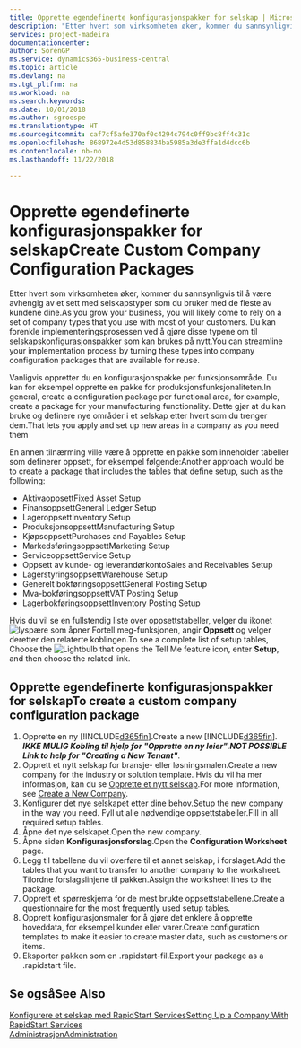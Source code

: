 ```yaml
---
title: Opprette egendefinerte konfigurasjonspakker for selskap | Microsoft-dokumentasjon
description: "Etter hvert som virksomheten øker, kommer du sannsynligvis til å være avhengig av et sett med selskapstyper som du bruker med de fleste av kundene dine. Du kan forenkle implementeringsprosessen ved å gjøre disse typene om til selskapskonfigurasjonspakker som kan brukes på nytt."
services: project-madeira
documentationcenter: 
author: SorenGP
ms.service: dynamics365-business-central
ms.topic: article
ms.devlang: na
ms.tgt_pltfrm: na
ms.workload: na
ms.search.keywords: 
ms.date: 10/01/2018
ms.author: sgroespe
ms.translationtype: HT
ms.sourcegitcommit: caf7cf5afe370af0c4294c794c0ff9bc8ff4c31c
ms.openlocfilehash: 868972e4d53d858834ba5985a3de3ffa1d4dcc6b
ms.contentlocale: nb-no
ms.lasthandoff: 11/22/2018

---
```

# <a name="create-custom-company-configuration-packages"></a><span data-ttu-id="bb96a-104">Opprette egendefinerte konfigurasjonspakker for selskap</span><span class="sxs-lookup"><span data-stu-id="bb96a-104">Create Custom Company Configuration Packages</span></span>
<span data-ttu-id="bb96a-105">Etter hvert som virksomheten øker, kommer du sannsynligvis til å være avhengig av et sett med selskapstyper som du bruker med de fleste av kundene dine.</span><span class="sxs-lookup"><span data-stu-id="bb96a-105">As you grow your business, you will likely come to rely on a set of company types that you use with most of your customers.</span></span> <span data-ttu-id="bb96a-106">Du kan forenkle implementeringsprosessen ved å gjøre disse typene om til selskapskonfigurasjonspakker som kan brukes på nytt.</span><span class="sxs-lookup"><span data-stu-id="bb96a-106">You can streamline your implementation process by turning these types into company configuration packages that are available for reuse.</span></span>  

<span data-ttu-id="bb96a-107">Vanligvis oppretter du en konfigurasjonspakke per funksjonsområde. Du kan for eksempel opprette en pakke for produksjonsfunksjonaliteten.</span><span class="sxs-lookup"><span data-stu-id="bb96a-107">In general, create a configuration package per functional area, for example, create a package for your manufacturing functionality.</span></span> <span data-ttu-id="bb96a-108">Dette gjør at du kan bruke og definere nye områder i et selskap etter hvert som du trenger dem.</span><span class="sxs-lookup"><span data-stu-id="bb96a-108">That lets you apply and set up new areas in a company as you need them</span></span>  

<span data-ttu-id="bb96a-109">En annen tilnærming ville være å opprette en pakke som inneholder tabeller som definerer oppsett, for eksempel følgende:</span><span class="sxs-lookup"><span data-stu-id="bb96a-109">Another approach would be to create a package that includes the tables that define setup, such as the following:</span></span>  

-   <span data-ttu-id="bb96a-110">Aktivaoppsett</span><span class="sxs-lookup"><span data-stu-id="bb96a-110">Fixed Asset Setup</span></span>  
-   <span data-ttu-id="bb96a-111">Finansoppsett</span><span class="sxs-lookup"><span data-stu-id="bb96a-111">General Ledger Setup</span></span>  
-   <span data-ttu-id="bb96a-112">Lageroppsett</span><span class="sxs-lookup"><span data-stu-id="bb96a-112">Inventory Setup</span></span>  
-   <span data-ttu-id="bb96a-113">Produksjonsoppsett</span><span class="sxs-lookup"><span data-stu-id="bb96a-113">Manufacturing Setup</span></span>  
-   <span data-ttu-id="bb96a-114">Kjøpsoppsett</span><span class="sxs-lookup"><span data-stu-id="bb96a-114">Purchases and Payables Setup</span></span>  
-   <span data-ttu-id="bb96a-115">Markedsføringsoppsett</span><span class="sxs-lookup"><span data-stu-id="bb96a-115">Marketing Setup</span></span>  
-   <span data-ttu-id="bb96a-116">Serviceoppsett</span><span class="sxs-lookup"><span data-stu-id="bb96a-116">Service Setup</span></span>  
-   <span data-ttu-id="bb96a-117">Oppsett av kunde- og leverandørkonto</span><span class="sxs-lookup"><span data-stu-id="bb96a-117">Sales and Receivables Setup</span></span>  
-   <span data-ttu-id="bb96a-118">Lagerstyringsoppsett</span><span class="sxs-lookup"><span data-stu-id="bb96a-118">Warehouse Setup</span></span>  
-   <span data-ttu-id="bb96a-119">Generelt bokføringsoppsett</span><span class="sxs-lookup"><span data-stu-id="bb96a-119">General Posting Setup</span></span>  
-   <span data-ttu-id="bb96a-120">Mva-bokføringsoppsett</span><span class="sxs-lookup"><span data-stu-id="bb96a-120">VAT Posting Setup</span></span>  
-   <span data-ttu-id="bb96a-121">Lagerbokføringsoppsett</span><span class="sxs-lookup"><span data-stu-id="bb96a-121">Inventory Posting Setup</span></span>  

<span data-ttu-id="bb96a-122">Hvis du vil se en fullstendig liste over oppsettstabeller, velger du ikonet ![lyspære som åpner Fortell meg-funksjonen](media/ui-search/search_small.png "Fortell hva du vil gjøre"), angir **Oppsett** og velger deretter den relaterte koblingen.</span><span class="sxs-lookup"><span data-stu-id="bb96a-122">To see a complete list of setup tables, Choose the ![Lightbulb that opens the Tell Me feature](media/ui-search/search_small.png "Tell me what you want to do") icon, enter **Setup**, and then choose the related link.</span></span>  

## <a name="to-create-a-custom-company-configuration-package"></a><span data-ttu-id="bb96a-123">Opprette egendefinerte konfigurasjonspakker for selskap</span><span class="sxs-lookup"><span data-stu-id="bb96a-123">To create a custom company configuration package</span></span>  
1.  <span data-ttu-id="bb96a-124">Opprette en ny [!INCLUDE[d365fin](includes/d365fin_md.md)].</span><span class="sxs-lookup"><span data-stu-id="bb96a-124">Create a new [!INCLUDE[d365fin](includes/d365fin_md.md)].</span></span> <span data-ttu-id="bb96a-125">***IKKE MULIG Kobling til hjelp for "Opprette en ny leier"***.</span><span class="sxs-lookup"><span data-stu-id="bb96a-125">***NOT POSSIBLE Link to help for "Creating a New Tenant"***.</span></span>   
2.  <span data-ttu-id="bb96a-126">Opprett et nytt selskap for bransje- eller løsningsmalen.</span><span class="sxs-lookup"><span data-stu-id="bb96a-126">Create a new company for the industry or solution template.</span></span> <span data-ttu-id="bb96a-127">Hvis du vil ha mer informasjon, kan du se [Opprette et nytt selskap](admin-how-to-create-a-new-company.md).</span><span class="sxs-lookup"><span data-stu-id="bb96a-127">For more information, see [Create a New Company](admin-how-to-create-a-new-company.md).</span></span>  
3.  <span data-ttu-id="bb96a-128">Konfigurer det nye selskapet etter dine behov.</span><span class="sxs-lookup"><span data-stu-id="bb96a-128">Setup the new company in the way you need.</span></span> <span data-ttu-id="bb96a-129">Fyll ut alle nødvendige oppsettstabeller.</span><span class="sxs-lookup"><span data-stu-id="bb96a-129">Fill in all required setup tables.</span></span>  
4.  <span data-ttu-id="bb96a-130">Åpne det nye selskapet.</span><span class="sxs-lookup"><span data-stu-id="bb96a-130">Open the new company.</span></span>
5. <span data-ttu-id="bb96a-131">Åpne siden **Konfigurasjonsforslag**.</span><span class="sxs-lookup"><span data-stu-id="bb96a-131">Open the **Configuration Worksheet** page.</span></span>  
6.  <span data-ttu-id="bb96a-132">Legg til tabellene du vil overføre til et annet selskap, i forslaget.</span><span class="sxs-lookup"><span data-stu-id="bb96a-132">Add the tables that you want to transfer to another company to the worksheet.</span></span> <span data-ttu-id="bb96a-133">Tilordne forslagslinjene til pakken.</span><span class="sxs-lookup"><span data-stu-id="bb96a-133">Assign the worksheet lines to the package.</span></span>  
7.  <span data-ttu-id="bb96a-134">Opprett et spørreskjema for de mest brukte oppsettstabellene.</span><span class="sxs-lookup"><span data-stu-id="bb96a-134">Create a questionnaire for the most frequently used setup tables.</span></span>  
8.  <span data-ttu-id="bb96a-135">Opprett konfigurasjonsmaler for å gjøre det enklere å opprette hoveddata, for eksempel kunder eller varer.</span><span class="sxs-lookup"><span data-stu-id="bb96a-135">Create configuration templates to make it easier to create master data, such as customers or items.</span></span>  
9.  <span data-ttu-id="bb96a-136">Eksporter pakken som en .rapidstart-fil.</span><span class="sxs-lookup"><span data-stu-id="bb96a-136">Export your package as a .rapidstart file.</span></span>  

## <a name="see-also"></a><span data-ttu-id="bb96a-137">Se også</span><span class="sxs-lookup"><span data-stu-id="bb96a-137">See Also</span></span>  
[<span data-ttu-id="bb96a-138">Konfigurere et selskap med RapidStart Services</span><span class="sxs-lookup"><span data-stu-id="bb96a-138">Setting Up a Company With RapidStart Services</span></span>](admin-set-up-a-company-with-rapidstart.md)  
[<span data-ttu-id="bb96a-139">Administrasjon</span><span class="sxs-lookup"><span data-stu-id="bb96a-139">Administration</span></span>](admin-setup-and-administration.md)


